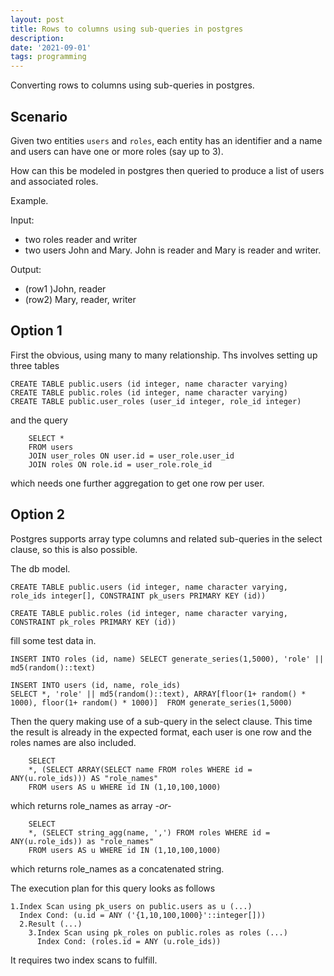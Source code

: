 ```yaml
---
layout: post
title: Rows to columns using sub-queries in postgres
description: 
date: '2021-09-01'
tags: programming
---
```



Converting rows to columns using sub-queries in postgres. 


## Scenario 

Given two entities `users` and `roles`, each entity has an identifier and a name and users can have one or more roles (say up to 3). 

How can this be modeled in postgres then queried to produce a list of users and associated roles. 

Example. 

Input: 
  - two roles reader and writer
  - two users John and Mary. John is reader and Mary is reader and writer.

Output: 
  - (row1 )John, reader
  - (row2) Mary, reader, writer

## Option 1 

First the obvious, using many to many relationship. Ths involves setting up three tables 
```
CREATE TABLE public.users (id integer, name character varying)
CREATE TABLE public.roles (id integer, name character varying)
CREATE TABLE public.user_roles (user_id integer, role_id integer)
```
and the query 
```
    SELECT * 
    FROM users 
    JOIN user_roles ON user.id = user_role.user_id
    JOIN roles ON role.id = user_role.role_id
```
which needs one further aggregation to get one row per user.

## Option 2

Postgres supports array type columns and related sub-queries in the select clause, so this is also possible. 


The db model.
```
CREATE TABLE public.users (id integer, name character varying, role_ids integer[], CONSTRAINT pk_users PRIMARY KEY (id))

CREATE TABLE public.roles (id integer, name character varying, CONSTRAINT pk_roles PRIMARY KEY (id))
```
fill some test data in. 
```
INSERT INTO roles (id, name) SELECT generate_series(1,5000), 'role' || md5(random()::text)

INSERT INTO users (id, name, role_ids) 
SELECT *, 'role' || md5(random()::text), ARRAY[floor(1+ random() * 1000), floor(1+ random() * 1000)]  FROM generate_series(1,5000)
```
Then the query making use of a sub-query in the select clause. This time the result is already in the expected format, each user is one row and the roles names are also included.
```
    SELECT
    *, (SELECT ARRAY(SELECT name FROM roles WHERE id = ANY(u.role_ids))) AS "role_names"
    FROM users AS u WHERE id IN (1,10,100,1000)
```
which returns role_names as array *-or-*
```
    SELECT
    *, (SELECT string_agg(name, ',') FROM roles WHERE id = ANY(u.role_ids)) as "role_names"
    FROM users AS u WHERE id IN (1,10,100,1000)
```
which returns role_names as a concatenated string.


The execution plan for this query looks as follows
```
1.Index Scan using pk_users on public.users as u (...)
  Index Cond: (u.id = ANY ('{1,10,100,1000}'::integer[]))
  2.Result (...)
    3.Index Scan using pk_roles on public.roles as roles (...)
      Index Cond: (roles.id = ANY (u.role_ids))
```
It requires two index scans to fulfill.